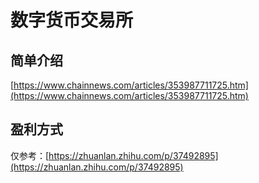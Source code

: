 # 数字货币交易所

## 简单介绍

[https://www.chainnews.com/articles/353987711725.htm](https://www.chainnews.com/articles/353987711725.htm)

## 盈利方式

仅参考：[https://zhuanlan.zhihu.com/p/37492895](https://zhuanlan.zhihu.com/p/37492895)
